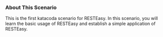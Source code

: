 ### About This Scenario
This is the first katacoda scenario for RESTEasy. In this scenario, you will learn the basic usage of RESTEasy and establish a simple application of RESTEasy.
